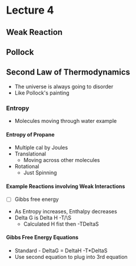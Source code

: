 # Lecture 4
## Weak Reaction
## Pollock
## Second Law of Thermodynamics
+ The universe is always going to disorder
+ Like Pollock's painting
### Entropy
- Molecules moving through water example
#### Entropy of Propane
- Multiple cal by Joules
- Translational
	- Moving across other molecules
- Rotational 
	- Just Spinning
#### Example Reactions involving Weak Interactions
- [ ] Gibbs free energy
- As Entropy increases, Enthalpy decreases
- Delta G is Delta H -T/\S
	- Calculated H fist then -TDeltaS
#### Gibbs Free Energy Equations
- Standard - DeltaG = DeltaH -T*DeltaS
- Use second equation to plug into 3rd equation
